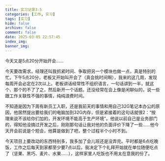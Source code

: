 ```yaml
---
title: 实习记录3-5
categories: [工作, 实习]
tags: [实习]
hide: false
archive: false
comment: false
date: 2025-03-05 22:57:45
index_img:
banner_img:
---
```


今天又是5点20分开始开会……

<!-- more -->

今天要改需求，经理还叫我抓紧时间、争取把另一个模块也做一点，真是特别的忙。下午5点20分，老板又开始叫开会了（真会挑时间啊），我来的这几周，发现每周开会必定在2次以上。老板讲话经常性不组织语言，一句话讲到一半，就这个、那个的不了了之，然后新开一个话题。还没经常在会上像是闲聊似的，说一些跟工作关联性不强的事情，纯纯浪费时间。

不知道是因为下周有新员工入职，还是我前天的事情和用自己32G笔记本办公的原因，他居然提出要给我们的电脑加到32G内存，但是紧接着的这句话就很2：“按理来说不该给你们加的，开发环境不能高于生产环境”。他说以前自己是业务部门的，得知他没搞过开发之后，刚刚那句话让我对他的负面评价下降了一些……他今天开会前说是个短会，他算是做到了吧，整个过程半个小时不到。

今天项目上要改动的东西特别多，我多加了会儿班还是没弄完。平时都是6点吃晚饭，工作之后每天到家都至少要7点以后，我决定下个礼拜开始就在单位随便吃点了（坚果、黑巧、麦片、水果……），这样家里人吃饭也不用太在意我的份了。
